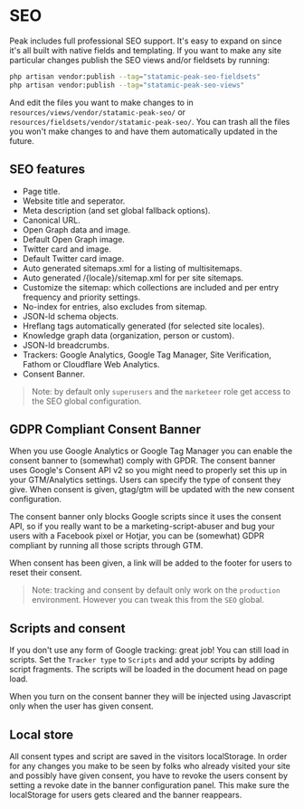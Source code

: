 # SEO

Peak includes full professional SEO support. It's easy to expand on since it's all built with native fields and templating. If you want to make any site particular changes publish the SEO views and/or fieldsets by running:

```bash
php artisan vendor:publish --tag="statamic-peak-seo-fieldsets"
php artisan vendor:publish --tag="statamic-peak-seo-views"
```

And edit the files you want to make changes to in `resources/views/vendor/statamic-peak-seo/` or `resources/fieldsets/vendor/statamic-peak-seo/`. You can trash all the files you won't make changes to and have them automatically updated in the future.

## SEO features
* Page title.
* Website title and seperator.
* Meta description (and set global fallback options).
* Canonical URL.
* Open Graph data and image.
* Default Open Graph image.
* Twitter card and image.
* Default Twitter card image.
* Auto generated sitemaps.xml for a listing of multisitemaps.
* Auto generated /{locale}/sitemap.xml for per site sitemaps.
* Customize the sitemap: which collections are included and per entry frequency and priority settings.
* No-index for entries, also excludes from sitemap.
* JSON-ld schema objects.
* Hreflang tags automatically generated (for selected site locales).
* Knowledge graph data (organization, person or custom).
* JSON-ld breadcrumbs.
* Trackers: Google Analytics, Google Tag Manager, Site Verification, Fathom or Cloudflare Web Analytics.
* Consent Banner.

> Note: by default only `superusers` and the `marketeer` role get access to the SEO global configuration.

## GDPR Compliant Consent Banner

When you use Google Analytics or Google Tag Manager you can enable the consent banner to (somewhat) comply with GPDR. The consent banner uses Google's Consent API v2 so you might need to properly set this up in your GTM/Analytics settings. Users can specify the type of consent they give. When consent is given, gtag/gtm will be updated with the new consent configuration.

The consent banner only blocks Google scripts since it uses the consent API, so if you really want to be a marketing-script-abuser and bug your users with a Facebook pixel or Hotjar, you can be (somewhat) GDPR compliant by running all those scripts through GTM.

When consent has been given, a link will be added to the footer for users to reset their consent.

> Note: tracking and consent by default only work on the `production` environment. However you can tweak this from the `SEO` global.

## Scripts and consent

If you don't use any form of Google tracking: great job! You can still load in scripts. Set the `Tracker type` to `Scripts` and add your scripts by adding script fragments. The scripts will be loaded in the document head on page load.

When you turn on the consent banner they will be injected using Javascript only when the user has given consent.

## Local store

All consent types and script are saved in the visitors localStorage. In order for any changes you make to be seen by folks who already visited your site and possibly have given consent, you have to revoke the users consent by setting a revoke date in the banner configuration panel. This make sure the localStorage for users gets cleared and the banner reappears. 
